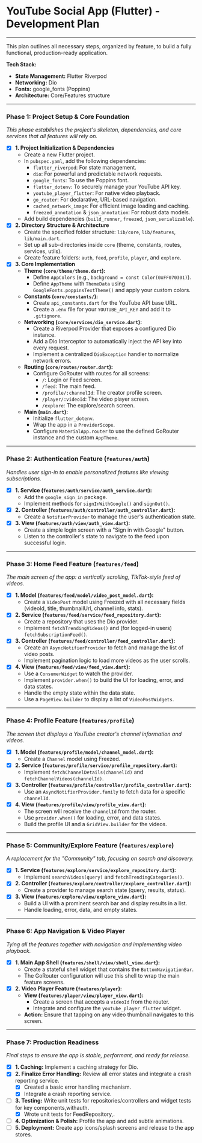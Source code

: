 # YouTube Social App (Flutter) - Development Plan

---

This plan outlines all necessary steps, organized by feature, to build a fully functional, production-ready application.

**Tech Stack:**

- **State Management:** Flutter Riverpod
- **Networking:** Dio
- **Fonts:** google_fonts (Poppins)
- **Architecture:** Core/Features structure

---

### **Phase 1: Project Setup & Core Foundation**

*This phase establishes the project's skeleton, dependencies, and core services that all features will rely on.*

- [x]  **1. Project Initialization & Dependencies**
    - Create a new Flutter project.
    - In `pubspec.yaml`, add the following dependencies:
        - `flutter_riverpod`: For state management.
        - `dio`: For powerful and predictable network requests.
        - `google_fonts`: To use the Poppins font.
        - `flutter_dotenv`: To securely manage your YouTube API key.
        - `youtube_player_flutter`: For native video playback.
        - `go_router`: For declarative, URL-based navigation.
        - `cached_network_image`: For efficient image loading and caching.
        - `freezed_annotation` & `json_annotation`: For robust data models.
    - Add build dependencies (`build_runner`, `freezed`, `json_serializable`).
- [x]  **2. Directory Structure & Architecture**
    - Create the specified folder structure: `lib/core`, `lib/features`, `lib/main.dart`.
    - Set up all sub-directories inside `core` (theme, constants, routes, services, utils).
    - Create feature folders: `auth`, `feed`, `profile`, `player`, and `explore`.
- [x]  **3. Core Implementation**
    - **Theme (`core/theme/theme.dart`):**
        - Define `AppColors` (e.g., `background = const Color(0xFF070301)`).
        - Define `AppTheme` with `ThemeData` using `GoogleFonts.poppinsTextTheme()` and apply your custom colors.
    - **Constants (`core/constants/`):**
        - Create `api_constants.dart` for the YouTube API base URL.
        - Create a `.env` file for your `YOUTUBE_API_KEY` and add it to `.gitignore`.
    - **Networking (`core/services/dio_service.dart`):**
        - Create a Riverpod Provider that exposes a configured Dio instance.
        - Add a Dio Interceptor to automatically inject the API key into every request.
        - Implement a centralized `DioException` handler to normalize network errors.
    - **Routing (`core/routes/router.dart`):**
        - Configure GoRouter with routes for all screens:
            - `/`: Login or Feed screen.
            - `/feed`: The main feed.
            - `/profile/:channelId`: The creator profile screen.
            - `/player/:videoId`: The video player screen.
            - `/explore`: The explore/search screen.
    - **Main (`main.dart`):**
        - Initialize `flutter_dotenv`.
        - Wrap the app in a `ProviderScope`.
        - Configure `MaterialApp.router` to use the defined GoRouter instance and the custom `AppTheme`.

---

### **Phase 2: Authentication Feature (`features/auth`)**

*Handles user sign-in to enable personalized features like viewing subscriptions.*

- [x]  **1. Service (`features/auth/service/auth_service.dart`):**
    - Add the `google_sign_in` package.
    - Implement methods for `signInWithGoogle()` and `signOut()`.
- [x]  **2. Controller (`features/auth/controller/auth_controller.dart`):**
    - Create a `NotifierProvider` to manage the user's authentication state.
- [x]  **3. View (`features/auth/view/auth_view.dart`):**
    - Create a simple login screen with a "Sign in with Google" button.
    - Listen to the controller's state to navigate to the feed upon successful login.

---

### **Phase 3: Home Feed Feature (`features/feed`)**

*The main screen of the app: a vertically scrolling, TikTok-style feed of videos.*

- [x]  **1. Model (`features/feed/model/video_post_model.dart`):**
    - Create a `VideoPost` model using Freezed with all necessary fields (videoId, title, thumbnailUrl, channel info, stats).
- [x]  **2. Service (`features/feed/service/feed_repository.dart`):**
    - Create a repository that uses the Dio provider.
    - Implement `fetchTrendingVideos()` and (for logged-in users) `fetchSubscriptionFeed()`.
- [x]  **3. Controller (`features/feed/controller/feed_controller.dart`):**
    - Create an `AsyncNotifierProvider` to fetch and manage the list of video posts.
    - Implement pagination logic to load more videos as the user scrolls.
- [x]  **4. View (`features/feed/view/feed_view.dart`):**
    - Use a `ConsumerWidget` to watch the provider.
    - Implement `provider.when()` to build the UI for loading, error, and data states.
    - Handle the empty state within the data state.
    - Use a `PageView.builder` to display a list of `VideoPostWidgets`.

---

### **Phase 4: Profile Feature (`features/profile`)**

*The screen that displays a YouTube creator's channel information and videos.*

- [x]  **1. Model (`features/profile/model/channel_model.dart`):**
    - Create a `Channel` model using Freezed.
- [x]  **2. Service (`features/profile/service/profile_repository.dart`):**
    - Implement `fetchChannelDetails(channelId)` and `fetchChannelVideos(channelId)`.
- [x]  **3. Controller (`features/profile/controller/profile_controller.dart`):**
    - Use an `AsyncNotifierProvider.family` to fetch data for a specific `channelId`.
- [x]  **4. View (`features/profile/view/profile_view.dart`):**
    - The screen will receive the `channelId` from the router.
    - Use `provider.when()` for loading, error, and data states.
    - Build the profile UI and a `GridView.builder` for the videos.

---

### **Phase 5: Community/Explore Feature (`features/explore`)**

*A replacement for the "Community" tab, focusing on search and discovery.*

- [x]  **1. Service (`features/explore/service/explore_repository.dart`):**
    - Implement `searchVideos(query)` and `fetchTrendingCategories()`.
- [x]  **2. Controller (`features/explore/controller/explore_controller.dart`):**
    - Create a provider to manage search state (query, results, status).
- [x]  **3. View (`features/explore/view/explore_view.dart`):**
    - Build a UI with a prominent search bar and display results in a list.
    - Handle loading, error, data, and empty states.

---

### **Phase 6: App Navigation & Video Player**

*Tying all the features together with navigation and implementing video playback.*

- [x]  **1. Main App Shell (`features/shell/view/shell_view.dart`):**
    - Create a stateful shell widget that contains the `BottomNavigationBar`.
    - The GoRouter configuration will use this shell to wrap the main feature screens.
- [x]  **2. Video Player Feature (`features/player`):**
    - **View (`features/player/view/player_view.dart`):**
        - Create a screen that accepts a `videoId` from the router.
        - Integrate and configure the `youtube_player_flutter` widget.
    - **Action:** Ensure that tapping on any video thumbnail navigates to this screen.

---

### **Phase 7: Production Readiness**

*Final steps to ensure the app is stable, performant, and ready for release.*

- [x]  **1. Caching:** Implement a caching strategy for Dio.
- [x]  **2. Finalize Error Handling:** Review all error states and integrate a crash reporting service.
    - [x] Created a basic error handling mechanism.
    - [x] Integrate a crash reporting service.
- [ ]  **3. Testing:** Write unit tests for repositories/controllers and widget tests for key components,withauth.
    - [x] Wrote unit tests for FeedRepository,.
- [ ]  **4. Optimization & Polish:** Profile the app and add subtle animations.
- [ ]  **5. Deployment:** Create app icons/splash screens and release to the app stores.
